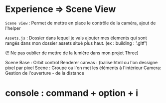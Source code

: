 # Experience => Scene View

`Scene view` : Permet de mettre en place le contrôle de la caméra, ajout de l'helper

`Assets.js` : Dossier dans lequel je vais ajouter mes élements qui sont rangés dans mon dossier assets situé plus haut. (ex : building : '.gltf')

(!! Ne pas oublier de mettre de la lumière dans mon projet Three)

Scene Base :
Orbit control
Renderer
canvas : (balise html ou l'on dessigne pixel par pixel
Scene : Groupe ou l'on met les éléments à l'intérieur
Camera: Gestion de l'ouverture - de la distance

# console : command + option + i